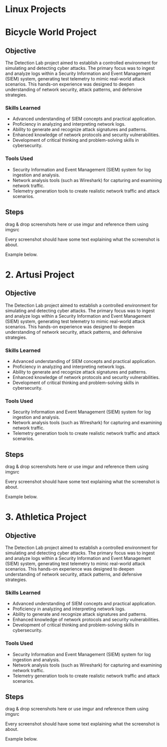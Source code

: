 # Linux Projects

# Bicycle World Project
## Objective

The Detection Lab project aimed to establish a controlled environment for simulating and detecting cyber attacks. The primary focus was to ingest and analyze logs within a Security Information and Event Management (SIEM) system, generating test telemetry to mimic real-world attack scenarios. This hands-on experience was designed to deepen understanding of network security, attack patterns, and defensive strategies.

### Skills Learned

- Advanced understanding of SIEM concepts and practical application.
- Proficiency in analyzing and interpreting network logs.
- Ability to generate and recognize attack signatures and patterns.
- Enhanced knowledge of network protocols and security vulnerabilities.
- Development of critical thinking and problem-solving skills in cybersecurity.

### Tools Used

- Security Information and Event Management (SIEM) system for log ingestion and analysis.
- Network analysis tools (such as Wireshark) for capturing and examining network traffic.
- Telemetry generation tools to create realistic network traffic and attack scenarios.

## Steps
drag & drop screenshots here or use imgur and reference them using imgsrc

Every screenshot should have some text explaining what the screenshot is about.

Example below.

# 2. Artusi Project

## Objective

The Detection Lab project aimed to establish a controlled environment for simulating and detecting cyber attacks. The primary focus was to ingest and analyze logs within a Security Information and Event Management (SIEM) system, generating test telemetry to mimic real-world attack scenarios. This hands-on experience was designed to deepen understanding of network security, attack patterns, and defensive strategies.

### Skills Learned

- Advanced understanding of SIEM concepts and practical application.
- Proficiency in analyzing and interpreting network logs.
- Ability to generate and recognize attack signatures and patterns.
- Enhanced knowledge of network protocols and security vulnerabilities.
- Development of critical thinking and problem-solving skills in cybersecurity.

### Tools Used

- Security Information and Event Management (SIEM) system for log ingestion and analysis.
- Network analysis tools (such as Wireshark) for capturing and examining network traffic.
- Telemetry generation tools to create realistic network traffic and attack scenarios.

## Steps
drag & drop screenshots here or use imgur and reference them using imgsrc

Every screenshot should have some text explaining what the screenshot is about.

Example below.

# 3. Athletica Project

## Objective

The Detection Lab project aimed to establish a controlled environment for simulating and detecting cyber attacks. The primary focus was to ingest and analyze logs within a Security Information and Event Management (SIEM) system, generating test telemetry to mimic real-world attack scenarios. This hands-on experience was designed to deepen understanding of network security, attack patterns, and defensive strategies.

### Skills Learned

- Advanced understanding of SIEM concepts and practical application.
- Proficiency in analyzing and interpreting network logs.
- Ability to generate and recognize attack signatures and patterns.
- Enhanced knowledge of network protocols and security vulnerabilities.
- Development of critical thinking and problem-solving skills in cybersecurity.

### Tools Used

- Security Information and Event Management (SIEM) system for log ingestion and analysis.
- Network analysis tools (such as Wireshark) for capturing and examining network traffic.
- Telemetry generation tools to create realistic network traffic and attack scenarios.

## Steps
drag & drop screenshots here or use imgur and reference them using imgsrc

Every screenshot should have some text explaining what the screenshot is about.

Example below.

